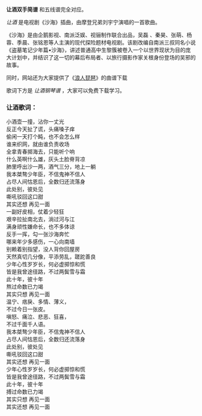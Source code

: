 

**让酒双手简谱** 和五线谱完全对应。

_让酒_ 是电视剧《沙海》插曲，由摩登兄弟刘宇宁演唱的一首歌曲。

《沙海》是由企鹅影视、南派泛娱、视骊制作联合出品，吴磊
、秦昊、张萌、杨蓉、季晨、张铭恩等人主演的现代探险题材电视剧。该剧改编自南派三叔同名小说《盗墓笔记少年篇•沙海》，讲述普通高中生黎簇被卷入一个以世界现状为目的庞大计划中，并结识了这一切的幕后布局者、以旅行摄影作家关根身份登场的吴邪的故事。

同时，网站还为大家提供了《[浪人琵琶](Music-9287-浪人琵琶-摩登兄弟-小生的花伞还落在你家你美眷如花我浪迹天涯.html
"浪人琵琶")》的曲谱下载

歌词下方是 _让酒钢琴谱_ ，大家可以免费下载学习。

### 让酒歌词：

小酒壶一撞，沾你一丈光  
反正今天扯了谎，头痛嗓子痒  
偷闲一天打个盹，也不会怎么样  
谁来织网，就由谁负责收场  
全拿青春掷海去，只能听个响  
什么英啊什么雄，灰头土脸脊背凉  
肺里呼出沙一两，酒气三分，地上一躺  
我本桀骜少年臣，不信鬼神不信人  
占尽人间怙恩后，全数归还流落身  
此处别，彼处见  
嘶吼驳回这口甜  
其实还想 再见一面  
一副好皮相，仗着少轻狂  
艰辛拉扯南北去，淌过河与江  
满身顽性嫌命长，也不多体谅  
反手一挥，勾一张沙海奔忙  
哪来年少多感伤，一心向南墙  
别赖着别指望，没人背你回屋房  
天然真切几分像，平添劳乱，蹉跎善良  
少年心性岁岁长，何必虚掷惊和慌  
皆是我曾途径路，不过两鬓雪与霜  
此十年，彼十年  
熬过命数已力竭  
其实只想 再见一面  
温宁、痞戾、多情、薄义，  
不过今日一张皮。  
嗔怒、痛泣、悲恶、狂喜，  
不过千面千人语。  
我本桀骜少年臣，不信鬼神不信人  
占尽人间怙恩后，全数归还流落身  
此处别，彼处见  
嘶吼驳回这口甜  
其实还想 再见一面  
少年心性岁岁长，何必虚掷惊和慌  
皆是我曾途径路，不过两鬓雪与霜  
此十年，彼十年  
搏过命数已力竭  
其实只想 再见一面  
其实还想 再见一面

